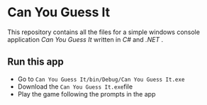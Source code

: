 # Can You Guess It

This repository contains all the files for a simple windows console application _Can You Guess It_ written in *C#* and *.NET* .

## Run this app

- Go to `Can You Guess It/bin/Debug/Can You Guess It.exe` 
- Download the `Can You Guess It.exe`file
- Play the game following the prompts in the app
